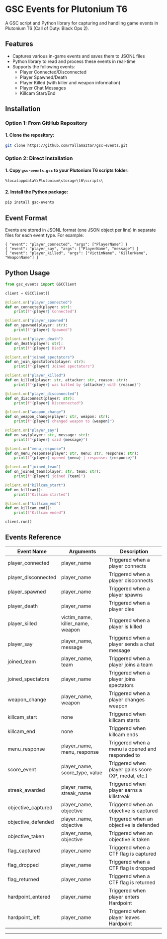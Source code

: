 # GSC Events for Plutonium T6

A GSC script and Python library for capturing and handling game events in Plutonium T6 (Call of Duty: Black Ops 2).

## Features

- Captures various in-game events and saves them to JSONL files
- Python library to read and process these events in real-time
- Supports the following events:
  - Player Connected/Disconnected
  - Player Spawned/Death
  - Player Killed (with killer and weapon information)
  - Player Chat Messages
  - Killcam Start/End

## Installation

### Option 1: From GitHub Repository
#### 1. Clone the repository:
```bash
git clone https://github.com/Yallamaztar/gsc-events.git
```

### Option 2: Direct Installation
#### 1. Copy `gsc-events.gsc` to your Plutonium T6 scripts folder:
```
%localappdata%\Plutonium\storage\t6\scripts\
```

#### 2. Install the Python package:
```bash
pip install gsc-events
```

## Event Format

Events are stored in JSONL format (one JSON object per line) in separate files for each event type. For example:

```jsonl
{ "event": "player_connected", "args": ["PlayerName"] }
{ "event": "player_say", "args": ["PlayerName", "message"] }
{ "event": "player_killed", "args": ["VictimName", "KillerName", "WeaponName"] }
```

## Python Usage

```python
from gsc_events import GSCClient

client = GSCClient()

@client.on("player_connected")
def on_connected(player: str):
    print(f"{player} Connected")

@client.on("player_spawned")
def on_spawned(player: str):
    print(f"{player} Spawned")

@client.on("player_death")
def on_death(player: str):
    print(f"{player} Died")

@client.on("joined_spectators")
def on_join_spectators(player: str):
    print(f"{player} Joined spectators")

@client.on("player_killed")
def on_killed(player: str, attacker: str, reason: str):
    print(f"{player} was killed by {attacker} with {reason}")

@client.on("player_disconnected")
def on_disconnect(player: str):
    print(f"{player} Disconnected")

@client.on("weapon_change")
def on_weapon_change(player: str, weapon: str):
    print(f"{player} changed weapon to {weapon}")

@client.on("player_say")
def on_say(player: str, message: str):
    print(f"{player} said {message}")

@client.on("menu_response")
def on_menu_response(player: str, menu: str, response: str):
    print(f"{player} opened {menu} | response: {response}")

@client.on("joined_team")
def on_joined_team(player: str, team: str):
    print(f"{player} joined {team}")

@client.on("killcam_start")
def on_killcam():
    print(f"Killcam started")

@client.on("killcam_end")
def on_killcam_end():
    print(f"Killcam ended")

client.run()
```

## Events Reference

| Event Name | Arguments | Description |
|------------|-----------|-------------|
| player_connected | player_name | Triggered when a player connects |
| player_disconnected | player_name | Triggered when a player disconnects |
| player_spawned | player_name | Triggered when a player spawns |
| player_death | player_name | Triggered when a player dies |
| player_killed | victim_name, killer_name, weapon | Triggered when a player is killed |
| player_say | player_name, message | Triggered when a player sends a chat message |
| joined_team | player_name, team | Triggered when a player joins a team |
| joined_spectators | player_name | Triggered when a player joins spectators |
| weapon_change | player_name, weapon | Triggered when a player changes weapon |
| killcam_start | none | Triggered when killcam starts |
| killcam_end | none | Triggered when killcam ends |
| menu_response | player_name, menu, response | Triggered when a menu is opened and responded to |
| score_event | player_name, score_type, value | Triggered when player gains score (XP, medal, etc.) |
| streak_awarded | player_name, streak_name | Triggered when player earns a killstreak |
| objective_captured | player_name, objective | Triggered when an objective is captured |
| objective_defended | player_name, objective | Triggered when an objective is defended |
| objective_taken | player_name, objective | Triggered when an objective is taken |
| flag_captured | player_name | Triggered when a CTF flag is captured |
| flag_dropped | player_name | Triggered when a CTF flag is dropped |
| flag_returned | player_name | Triggered when a CTF flag is returned |
| hardpoint_entered | player_name | Triggered when player enters Hardpoint |
| hardpoint_left | player_name | Triggered when player leaves Hardpoint |
----
